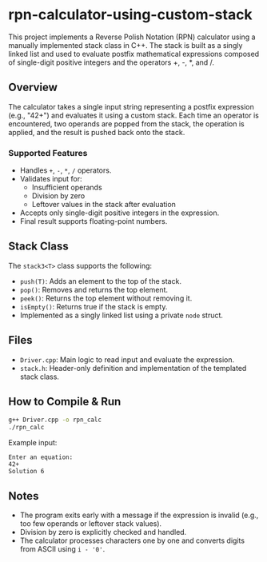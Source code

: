 # rpn-calculator-using-custom-stack

This project implements a Reverse Polish Notation (RPN) calculator using a manually implemented stack class in C++. The stack is built as a singly linked list and used to evaluate postfix mathematical expressions composed of single-digit positive integers and the operators +, -, *, and /.

## Overview

The calculator takes a single input string representing a postfix expression (e.g., "42+") and evaluates it using a custom stack. Each time an operator is encountered, two operands are popped from the stack, the operation is applied, and the result is pushed back onto the stack.

### Supported Features

- Handles `+`, `-`, `*`, `/` operators.
- Validates input for:
  - Insufficient operands
  - Division by zero
  - Leftover values in the stack after evaluation
- Accepts only single-digit positive integers in the expression.
- Final result supports floating-point numbers.

## Stack Class

The `stack3<T>` class supports the following:

- `push(T)`: Adds an element to the top of the stack.
- `pop()`: Removes and returns the top element.
- `peek()`: Returns the top element without removing it.
- `isEmpty()`: Returns true if the stack is empty.
- Implemented as a singly linked list using a private `node` struct.

## Files

- `Driver.cpp`: Main logic to read input and evaluate the expression.
- `stack.h`: Header-only definition and implementation of the templated stack class.

## How to Compile & Run

```bash
g++ Driver.cpp -o rpn_calc
./rpn_calc
```

Example input:
```
Enter an equation:
42+
Solution 6
```

## Notes

- The program exits early with a message if the expression is invalid (e.g., too few operands or leftover stack values).
- Division by zero is explicitly checked and handled.
- The calculator processes characters one by one and converts digits from ASCII using `i - '0'`.
